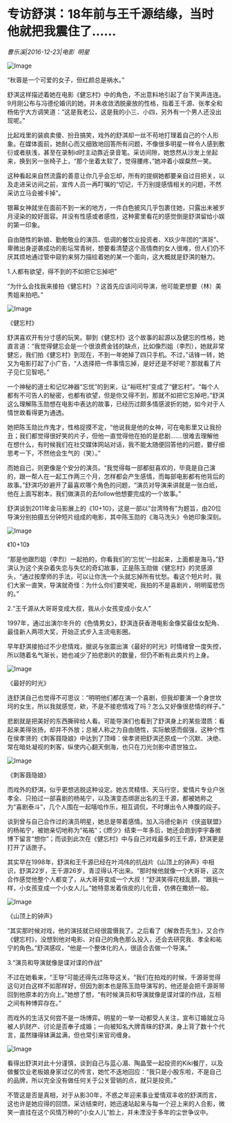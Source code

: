 # 专访舒淇：18年前与王千源结缘，当时他就把我震住了……

*曹乐溪|2016-12-23|电影 
                                                明星*

![Image](http://static.ylzbl.com/uploads/ueditor/php/upload/image/20170911/1505113006382381.png)

“秋蓉是一个可爱的女子，但红颜总是祸水。”

舒淇这样描述着她在电影《健忘村》中的角色，不出意料地引起了台下笑声连连。9月刚公布与冯德伦婚讯的她，并未收敛洒脱豪放的性格，指着王千源、张孝全和杨佑宁大方调笑道：“这是我老公，这是我的小三、小四，另外有一个男人还没出现呢。”

比起戏里的装疯卖傻、扮丑搞笑，戏外的舒淇却一丝不苟地打理着自己的个人形象。在媒体面前，她耐心而又细致地回答所有问题，不像很多明星一样令人感到敷衍或者肤浅，甚至在录制id时主动靠近录音笔。采访间隙，她悠然从沙发上坐起来，换到另一张椅子上，“那个坐着太软了，觉得腰疼，”她冲着小娱粲然一笑。

这种看起来自然流露的善意让你几乎会忘却，所有的提纲她都要亲自过目把关，以及走进采访间之前，宣传人员一再叮嘱的“切记，千万别提感情相关的问题，不然采访立马会被卡掉”。

银幕女神就坐在面前不到一米的地方，一件白色披风几乎包裹住她，只露出未被岁月浸染的姣好面容。并没有性感或者感性，这种雾里看花的感觉倒是舒淇留给小娱的第一印象。

自由随性的新娘、勤勉敬业的演员、低调的餐饮业投资者、X玖少年团的“淇哥”、卑微出身逆袭成功的影坛常青树，想要看清楚这个高情商的女人很难，但人们仍不厌其烦地通过管中窥豹来努力描绘着她的某一个面向，这大概就是舒淇的魅力。

1.人都有欲望，得不到的不如把它忘掉吧”

“为什么会找我来接拍《健忘村》？这首先应该问问导演，他可能更想要（林）美秀姐来拍吧。”

![Image](http://p3.pstatp.com/large/39b90003cb70ec6e2384)

《健忘村》

舒淇喜欢开有分寸感的玩笑。聊到《健忘村》这个故事的起源以及健忘的性格，她直言道：“我觉得健忘会是一个很浪费金钱的缺点，比如像烈姐（李烈），她就非常健忘，我们拍《健忘村》到现在，不到一年她掉了四只手机。不过，”话锋一转，她又为电影打起了小广告，“人选择把一件事情忘掉，是好还是不好呢？那就看了片子见仁见智吧。”

一个神秘的道士和记忆神器“忘忧”的到来，让“裕旺村”变成了“健忘村”。“每个人都有不可告人的秘密，也都有欲望，但是你又得不到，那就不如把它忘掉吧，”舒淇这么理解陈玉勋想在电影中表达的故事，已经历过颇多情感波折的她，如今对于人情世故看得更为通透。

她把陈玉勋比作鬼才，性格捉摸不定，“他说我是他的女神，可在电影里又让我扮丑；我们都觉得很好笑的片子，但他一直觉得他在拍的是悲剧.......很难去理解他在想什么，有时候我们在社交媒体网站对话，我不能太随便回答他的问题，要仔细思考一下，不然他会生气的（笑）。”

而她自己，则更像是个安分的演员。“我觉得每一部都挺喜欢的，毕竟是自己演的，跟一帮人在一起工作两三个月，怎样都会产生感情，而每部电影都有他背后的故事。”舒淇巧妙避开了最喜欢哪个角色的问题，“演员对导演来讲就是一张白纸，他在上面写剧本，我们做演员的去follow他想要完成的一个故事。”

舒淇谈到2011年金马影展上的《10+10》，这是一部以“台湾特有”为题旨，由20位导演分别拍摄五分钟短片组成的电影，其中陈玉勋的《海马洗头》令她印象深刻。

![Image](http://p1.pstatp.com/large/39bd0002289efa728877)

《10+10》

“那是他跟烈姐（李烈）一起拍的，你看我们的’忘忧’一拉起来，上面都是海马，”舒淇认为这个夹杂着失恋与失忆的奇幻故事，正是陈玉勋做《健忘村》的灵感源头，“通过按摩师的手法，可以让你洗一个头就忘掉所有忧愁。看这个短片时，我们大家一直笑，导演就奇怪：为什么你们要笑呢，我拍的不是喜剧片，明明蛮悲伤的。”

2.“王千源从大哥哥变成大叔，我从小女孩变成小女人”

1997年，通过出演尔冬升的《色情男女》，舒淇连获香港电影金像奖最佳女配角、最佳新人两项大奖，开始正式步入主流电影圈。

早年舒淇接拍过不少悲情戏，据说与张震出演《最好的时光》时情绪曾一度失控，所以随着名气渐长，她也减少了拍悲剧片的数量，但仍不断有此类片约上身。

![Image](http://p3.pstatp.com/large/39bc0003a7d1c83a720f)

《最好的时光》

连舒淇自己也觉得不可思议：“明明他们都在演一个喜剧，但我却要演一个身世坎坷的女生，所以我就感觉，欸，不是不接悲情戏了吗？怎么又好像很悲情的样子。”

悲剧就是把美好的东西撕碎给人看。可能导演们也看到了舒淇身上的某些潜质：看起来美得张扬，却并不外放；总被人称之为自由随性，实际敏感而倔强，这种个性在侯孝贤的《刺客聂隐娘》中达到了顶峰：侯孝贤把舒淇还原成一个沉默、决绝、常在暗处凝视的刺客，纵使内心翻天倒海，也只在刀光剑影中遗世独立。

![Image](http://p9.pstatp.com/large/39b90003cb780689b085)

《刺客聂隐娘》

而戏外的舒淇，似乎更想逃脱这种设定。她古灵精怪、天马行空，爱情片专业户张孝全、只拍过一部喜剧的杨祐宁，以及演变态绑匪出名的王千源，都被她称之为“喜剧泰斗”，几个人围在一起嘻哈作乐，相互调侃，不时爆出令人捧腹的段子。

谈到曾与自己合作过的演员明星，她总是带着感情。加入冯德伦新片《侠盗联盟》的杨祐宁，被她亲切地称为“祐祐”；《燃少》结束一年多后，她还会跑到李宇春微博下留言“想你”；而谈到此次在《健忘村》中与自己对戏最多的王千源，舒淇更是打开了话匣子。

其实早在1998年，舒淇和王千源已经在叶鸿伟的抗战片《山顶上的钟声》中相识，舒淇22岁，王千源26岁，青涩得认不出来。“那时候他就像一个大哥哥，这次合作感觉他整个人都变了，从大哥哥变成一个大叔！”舒淇笑得花枝乱颤，“跟我一样，小女孩变成一个小女人儿。”她特意发着俏皮的儿化音，仿佛在撒娇一般。

![Image](http://p3.pstatp.com/large/39ba0003bbe3cc6c45b0)

《山顶上的钟声》

“其实那时候对戏，他的演技就已经很震慑我了。之后看了《解救吾先生》，又合作《健忘村》，没想到他对电影、对自己的角色那么投入，还会去研究我、孝全和祐宁的角色。”舒淇感叹，“他是一个整体化的人，很适合去做一个导演。”

3.“演员和导演就像是谍对谍的作战”

不过在她看来，“王导”可能还得先过陈导这关。“我们在拍戏的时候，千源哥觉得这句对白这样不如那样好，但因为剧本也是陈玉勋导演写的，他还是会把千源哥带回到他原本的方向上。”她想了想，“有时候演员和导演就像是谍对谍的作战，互相之间有种博弈存在。”

而戏外的生活又何尝不是一场博弈。明星的一举一动都受人关注，宣布订婚就立马被人扒财产、讨论是否奉子成婚；一向被知名大牌青睐的舒淇，身上背了数十个代言，虽然赚得钵满盆满，但也常引来官司缠身。

![Image](http://p1.pstatp.com/large/39ba0003bbe5817de518)

看得出舒淇对此十分谨慎，谈到自己与蓝心湄、陶晶莹一起投资的Kiki餐厅，以及做餐饮业老板娘身家过亿的传言，她忙不迭地回应：“我只是小股东啦，不是自己的品牌，所以完全没有做任何关于公关营销的点，就只是投资。”

不管这是否是真相，对于从影30年，不惑之年迎来事业爱情双丰收的舒淇而言，这也许是她应得的回馈。采访结束时，她迅速站起来与每一个迎上来的人合影，微笑一直挂在这个风情万种的“小女人儿”脸上，并未湮没于多年的尘世争议中。

